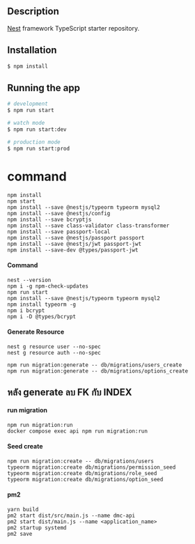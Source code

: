 ## Description

[Nest](https://github.com/nestjs/nest) framework TypeScript starter repository.

## Installation

```bash
$ npm install
```

## Running the app

```bash
# development
$ npm run start

# watch mode
$ npm run start:dev

# production mode
$ npm run start:prod
```

# command

```
npm install
npm start
npm install --save @nestjs/typeorm typeorm mysql2
npm install --save @nestjs/config
npm install --save bcryptjs
npm install --save class-validator class-transformer
npm install --save passport-local
npm install --save @nestjs/passport passport
npm install --save @nestjs/jwt passport-jwt
npm install --save-dev @types/passport-jwt
```

#### Command

```
nest --version
npm i -g npm-check-updates
npm run start
npm install --save @nestjs/typeorm typeorm mysql2
npm install typeorm -g
npm i bcrypt
npm i -D @types/bcrypt
```

#### Generate Resource

```
nest g resource user --no-spec
nest g resource auth --no-spec

```

```
npm run migration:generate -- db/migrations/users_create
npm run migration:generate -- db/migrations/options_create
```

## หลัง generate ลบ FK กับ INDEX

#### run migration

```
npm run migration:run
docker compose exec api npm run migration:run
```

#### Seed create

```
npm run migration:create -- db/migrations/users
typeorm migration:create db/migrations/permission_seed
typeorm migration:create db/migrations/role_seed
typeorm migration:create db/migrations/option_seed
```

#### pm2

```
yarn build
pm2 start dist/src/main.js --name dmc-api
pm2 start dist/main.js --name <application_name>
pm2 startup systemd
pm2 save


```
